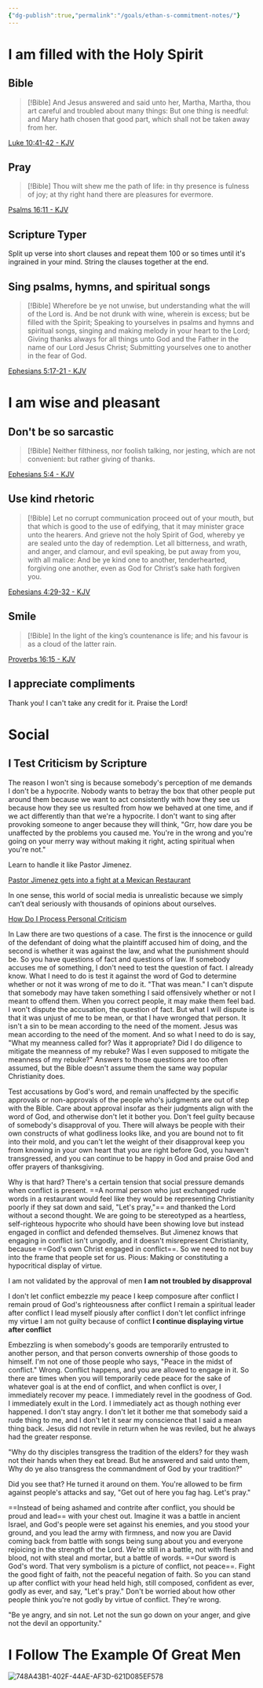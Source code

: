 ```yaml
---
{"dg-publish":true,"permalink":"/goals/ethan-s-commitment-notes/"}
---
```



# I am filled with the Holy Spirit

## Bible

> [!Bible] 
> And Jesus answered and said unto her,
>Martha, Martha, thou art careful and troubled about many things:
But one thing is needful: and Mary hath chosen that good part, which shall not be taken away from her. 
> 
  [Luke 10:41-42 - KJV](https://bible-api.com/Luke+10:41-42?translation=kjv)

## Pray

> [!Bible] 
> Thou wilt shew me the path of life: in thy presence
>is fulness of joy; at thy right hand
there are pleasures for evermore. 
> 
  [Psalms 16:11 - KJV](https://bible-api.com/Psalm+16:11?translation=kjv)

## Scripture Typer

Split up verse into short clauses and repeat them 100 or so times until it's ingrained in your mind. String the clauses together at the end.

## Sing psalms, hymns, and spiritual songs

> [!Bible] 
> Wherefore be ye not unwise, but understanding what the will of the Lord
>is.
And be not drunk with wine, wherein is excess; but be filled with the Spirit;
>Speaking to yourselves in psalms and hymns and spiritual songs, singing and making melody in your heart to the Lord;
>Giving thanks always for all things unto God and the Father in the name of our Lord Jesus Christ;
>Submitting yourselves one to another in the fear of God.
> 
> 
  [Ephesians 5:17-21 - KJV](https://bible-api.com/Ephesians+5:17-21?translation=kjv)

# I am wise and pleasant

## Don't be so sarcastic

> [!Bible] 
> Neither filthiness, nor foolish talking, nor jesting, which are not convenient: but rather giving of thanks.
> 
> 
  [Ephesians 5:4 - KJV](https://bible-api.com/Ephesians+5:4?translation=kjv)

## Use kind rhetoric

> [!Bible] 
> Let no corrupt communication proceed out of your mouth, but that which is good to the use of edifying, that it may minister grace unto the hearers.
>And grieve not the holy Spirit of God, whereby ye are sealed unto the day of redemption.
>Let all bitterness, and wrath, and anger, and clamour, and evil speaking, be put away from you, with all malice:
>And be ye kind one to another, tenderhearted, forgiving one another, even as God for Christ’s sake hath forgiven you.
> 
> 
  [Ephesians 4:29-32 - KJV](https://bible-api.com/Ephesians+4:29-32?translation=kjv)

## Smile

> [!Bible] 
> In the light of the king’s countenance
>is life; and his favour
is as a cloud of the latter rain. 
> 
  [Proverbs 16:15 - KJV](https://bible-api.com/Proverbs+16:15?translation=kjv)

## I appreciate compliments

Thank you!
I can't take any credit for it.
Praise the Lord!

# Social

## I Test Criticism by Scripture

The reason I won't sing is because somebody's perception of me demands I don't be a hypocrite. Nobody wants to betray the box that other people put around them because we want to act consistently with how they see us because how they see us resulted from how we behaved at one time, and if we act differently than that we're a hypocrite. I don't want to sing after provoking someone to anger because they will think, "Grr, how dare you be unaffected by the problems you caused me. You're in the wrong and you're going on your merry way without making it right, acting spiritual when you're not."

Learn to handle it like Pastor Jimenez.

[Pastor Jimenez gets into a fight at a Mexican Restaurant](https://www.youtube.com/watch?v=-2SNl59jjlw)

In one sense, this world of social media is unrealistic because we simply can’t deal seriously with thousands of opinions about ourselves.

[How Do I Process Personal Criticism](https://www.desiringgod.org/interviews/how-do-i-process-personal-criticism)

In Law there are two questions of a case. The first is the innocence or guild of the defendant of doing what the plaintiff accused him of doing, and the second is whether it was against the law, and what the punishment should be. So you have questions of fact and questions of law. If somebody accuses me of something, I don't need to test the question of fact. I already know. What I need to do is test it against the word of God to determine whether or not it was wrong of me to do it. "That was mean." I can't dispute that somebody may have taken something I said offensively whether or not I meant to offend them. When you correct people, it may make them feel bad. I won't dispute the accusation, the question of fact. But what I will dispute is that it was unjust of me to be mean, or that I have wronged that person. It isn't a sin to be mean according to the need of the moment. Jesus was mean according to the need of the moment. And so what I need to do is say, "What my meanness called for? Was it appropriate? Did I do diligence to mitigate the meanness of my rebuke? Was I even supposed to mitigate the meanness of my rebuke?" Answers to those questions are too often assumed, but the Bible doesn't assume them the same way popular Christianity does.

Test accusations by God's word, and remain unaffected by the specific approvals or non-approvals of the people who's judgments are out of step with the Bible. Care about approval insofar as their judgments align with the word of God, and otherwise don't let it bother you. Don't feel guilty because of somebody's disapproval of you. There will always be people with their own constructs of what godliness looks like, and you are bound not to fit into their mold, and you can't let the weight of their disapproval keep you from knowing in your own heart that you are right before God, you haven't transgressed, and you can continue to be happy in God and praise God and offer prayers of thanksgiving.

Why is that hard? There's a certain tension that social pressure demands when conflict is present. ==A normal person who just exchanged rude words in a restaurant would feel like they would be representing Christianity poorly if they sat down and said, "Let's pray,"== and thanked the Lord without a second thought. We are going to be stereotyped as a heartless, self-righteous hypocrite who should have been showing love but instead engaged in conflict and defended themselves. But Jimenez knows that engaging in conflict isn't ungodly, and it doesn't misrepresent Christianity, because ==God's own Christ engaged in conflict==. So we need to not buy into the frame that people set for us. Pious: Making or constituting a hypocritical display of virtue.

I am not validated by the approval of men
**I am not troubled by disapproval**

I don't let conflict embezzle my peace
I keep composure after conflict
I remain proud of God's righteousness after conflict
I remain a spiritual leader after conflict
I lead myself piously after conflict
I don't let conflict infringe my virtue
I am not guilty because of conflict
**I continue displaying virtue after conflict**

Embezzling is when somebody's goods are temporarily entrusted to another person, and that person converts ownership of those goods to himself. I'm not one of those people who says, "Peace in the midst of conflict." Wrong. Conflict happens, and you are allowed to engage in it. So there are times when you will temporarily cede peace for the sake of whatever goal is at the end of conflict, and when conflict is over, I immediately recover my peace. I immediately revel in the goodness of God. I immediately exult in the Lord. I immediately act as though nothing ever happened. I don't stay angry. I don't let it bother me that somebody said a rude thing to me, and I don't let it sear my conscience that I said a mean thing back. Jesus did not revile in return when he was reviled, but he always had the greater response. 

"Why do thy disciples transgress the tradition of the elders? for they wash not their hands when they eat bread. But he answered and said unto them, Why do ye also transgress the commandment of God by your tradition?"

Did you see that? He turned it around on them. You're allowed to be firm against people's attacks and say, "Get out of here you fag hag. Let's pray."

==Instead of being ashamed and contrite after conflict, you should be proud and lead== with your chest out. Imagine it was a battle in ancient Israel, and God's people were set against his enemies, and you stood your ground, and you lead the army with firmness, and now you are David coming back from battle with songs being sung about you and everyone rejoicing in the strength of the Lord. We're still in a battle, not with flesh and blood, not with steal and mortar, but a battle of words. ==Our sword is God's word. That very symbolism is a picture of conflict, not peace==. Fight the good fight of faith, not the peaceful negation of faith. So you can stand up after conflict with your head held high, still composed, confident as ever, godly as ever, and say, "Let's pray." Don't be worried about how other people think you're not godly by virtue of conflict. They're wrong.

"Be ye angry, and sin not. Let not the sun go down on your anger, and give not the devil an opportunity."

# I Follow The Example Of Great Men

 ![748A43B1-402F-44AE-AF3D-621D085EF578](https://i.imgur.com/OPVEVha.jpg)